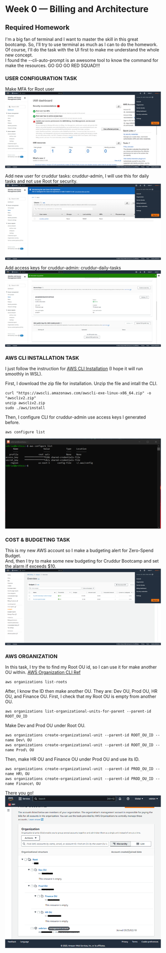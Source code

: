 # Week 0 — Billing and Architecture
## Required Homework

I'm a big fan of terminal and I want to master the skill in this great bootcamp. So, I'll try to use terminal as much as I can to do the homework. <br>
Of course, I'll do the task with the UI first to make me understand the whole new concept. <br>
I found the --cli-auto-prompt is an awesome tool to know the command for make the resources. 
GO GO GO RED SQUAD!!!

### USER CONFIGURATION TASK

Make MFA for Root user
![Activate the MFA for Root](https://github.com/nikofebrianur/aws-bootcamp-cruddur-2023/blob/main/journal/assets/week-0/root-mfa-active.png)

Add new user for cruddur tasks: cruddur-admin, I will use this for daily tasks and not use Root for security.
![Make a new user](https://github.com/nikofebrianur/aws-bootcamp-cruddur-2023/blob/main/journal/assets/week-0/new%20user%20for%20cruddur%20tasks.png)

Add access keys for cruddur-admin: cruddur-daily-tasks
![Access keys for the new user](https://github.com/nikofebrianur/aws-bootcamp-cruddur-2023/blob/main/journal/assets/week-0/access%20keys%20for%20cruddur%20admin.png)

### AWS CLI INSTALLATION TASK
I just follow the instruction for [AWS CLI Installation](https://docs.aws.amazon.com/cli/latest/userguide/getting-started-install.html) (I hope it will run smoothly in WSL).<br>

First, I download the zip file for installation. Unzip the file and intall the CLI.
```
curl "https://awscli.amazonaws.com/awscli-exe-linux-x86_64.zip" -o "awscliv2.zip"
unzip awscliv2.zip
sudo ./aws/install
```

Then, I configure CLI for cruddur-admin use access keys I generated before.
```
aws configure list
```
![pow confifure cli](https://github.com/nikofebrianur/aws-bootcamp-cruddur-2023/blob/main/journal/assets/week-0/aws%20configure%20list.png)

### COST & BUDGETING TASK
This is my new AWS account so I make a budgeting alert for Zero-Spend Budget.<br>
And, then I try to make some new budgeting for Cruddur Bootcamp and set the alarm if exceeds $10.
![Make budgeting](https://github.com/nikofebrianur/aws-bootcamp-cruddur-2023/blob/main/journal/assets/week-0/make%20budgets.png)

### AWS ORGANIZATION
In this task, I try the to find my Root OU id, so I can use it for make another OU within. 
[AWS Organization CLI Ref](https://docs.aws.amazon.com/cli/latest/reference/organizations/index.html)
```
aws organizations list-roots
```
After, I know the ID then make another OU. They are: Dev OU, Prod OU,  HR OU, and Finance OU. First, I check that my Root OU is empty from another OU. 
```
aws organizations list-organizational-units-for-parent --parent-id ROOT_OU_ID
```
Make Dev and Prod OU under Root OU.
```
aws organizations create-organizational-unit --parent-id ROOT_OU_ID --name Dev\ OU
aws organizations create-organizational-unit --parent-id ROOT_OU_ID --name Prod\ OU
```
Then, make HR OU and Finance OU under Prod OU and use its ID.
```
aws organizations create-organizational-unit --parent-id PROD_OU_ID --name HR\ OU
aws organizations create-organizational-unit --parent-id PROD_OU_ID --name Finance\ OU
```
There you go!
![PoW Make OU with AWS-CLI](https://github.com/nikofebrianur/aws-bootcamp-cruddur-2023/blob/main/journal/assets/week-0/make%20aws%20ou.png)
